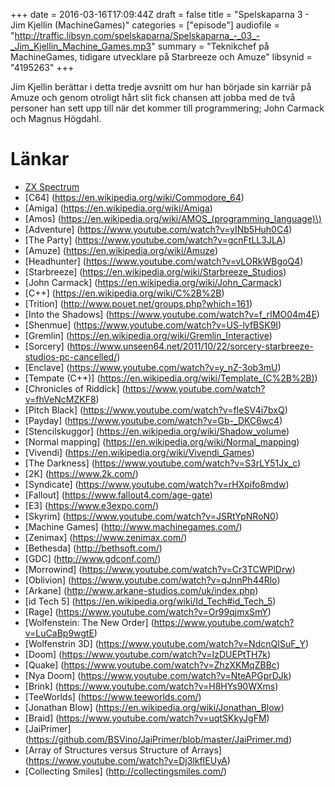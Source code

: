 +++
date = 2016-03-16T17:09:44Z
draft = false
title = "Spelskaparna 3 - Jim Kjellin (MachineGames)"
categories = ["episode"]
audiofile = "http://traffic.libsyn.com/spelskaparna/Spelskaparna_-_03_-_Jim_Kjellin_Machine_Games.mp3"
summary = "Teknikchef på MachineGames, tidigare utvecklare på Starbreeze och Amuze"
libsynid = "4195263"
+++

Jim Kjellin berättar i detta tredje avsnitt om hur han började sin karriär på Amuze och genom otroligt hårt slit fick chansen att jobba med de två personer han sett upp till när det kommer till programmering; John Carmack och Magnus Högdahl.

# Länkar

* [ZX Spectrum](https://en.wikipedia.org/wiki/ZX_Spectrum)
* [C64] (https://en.wikipedia.org/wiki/Commodore_64)
* [Amiga] (https://en.wikipedia.org/wiki/Amiga)
* [Amos] (https://en.wikipedia.org/wiki/AMOS_(programming_language)\)
* [Adventure] (https://www.youtube.com/watch?v=yINb5Huh0C4)
* [The Party] (https://www.youtube.com/watch?v=gcnFtLL3JLA)
* [Amuze] (https://en.wikipedia.org/wiki/Amuze) 
* [Headhunter] (https://www.youtube.com/watch?v=vLORkWBgoQ4)
* [Starbreeze] (https://en.wikipedia.org/wiki/Starbreeze_Studios)
* [John Carmack] (https://en.wikipedia.org/wiki/John_Carmack)
* [C++] (https://en.wikipedia.org/wiki/C%2B%2B)
* [Trition] (http://www.pouet.net/groups.php?which=161)
* [Into the Shadows] (https://www.youtube.com/watch?v=f_rIMO04m4E)
* [Shenmue] (https://www.youtube.com/watch?v=US-lyfBSK9I)
* [Gremlin] (https://en.wikipedia.org/wiki/Gremlin_Interactive)
* [Sorcery] (https://www.unseen64.net/2011/10/22/sorcery-starbreeze-studios-pc-cancelled/)
* [Enclave] (https://www.youtube.com/watch?v=y_nZ-3ob3mU)
* [Tempate (C++)] (https://en.wikipedia.org/wiki/Template_(C%2B%2B))
* [Chronicles of Riddick] (https://www.youtube.com/watch?v=fhVeNcMZKF8)
* [Pitch Black] (https://www.youtube.com/watch?v=fIeSV4i7bxQ)
* [Payday] (https://www.youtube.com/watch?v=Gb-_DKC6wc4)
* [Stencilskuggor] (https://en.wikipedia.org/wiki/Shadow_volume)
* [Normal mapping] (https://en.wikipedia.org/wiki/Normal_mapping)
* [Vivendi] (https://en.wikipedia.org/wiki/Vivendi_Games)
* [The Darkness] (https://www.youtube.com/watch?v=S3rLY51Jx_c)
* [2K] (https://www.2k.com/)
* [Syndicate] (https://www.youtube.com/watch?v=rHXpifo8mdw)
* [Fallout] (https://www.fallout4.com/age-gate)
* [E3] (https://www.e3expo.com/)
* [Skyrim] (https://www.youtube.com/watch?v=JSRtYpNRoN0)
* [Machine Games] (http://www.machinegames.com/)
* [Zenimax] (https://www.zenimax.com/) 
* [Bethesda] (http://bethsoft.com/)
* [GDC] (http://www.gdconf.com/)
* [Morrowind] (https://www.youtube.com/watch?v=Cr3TCWPlDrw)
* [Oblivion] (https://www.youtube.com/watch?v=qJnnPh44Rlo)
* [Arkane] (http://www.arkane-studios.com/uk/index.php)
* [id Tech 5] (https://en.wikipedia.org/wiki/Id_Tech#id_Tech_5)
* [Rage] (https://www.youtube.com/watch?v=Or99qjmxSmY)
* [Wolfenstein: The New Order] (https://www.youtube.com/watch?v=LuCaBp9wgtE)    
* [Wolfenstrin 3D] (https://www.youtube.com/watch?v=NdcnQISuF_Y)
* [Doom] (https://www.youtube.com/watch?v=IzDUEPtTH7k)
* [Quake] (https://www.youtube.com/watch?v=ZhzXKMqZBBc)
* [Nya Doom] (https://www.youtube.com/watch?v=NteAPGprDJk)
* [Brink] (https://www.youtube.com/watch?v=H8HYs90WXms)
* [TeeWorlds] (https://www.teeworlds.com/)
* [Jonathan Blow] (https://en.wikipedia.org/wiki/Jonathan_Blow)
* [Braid] (https://www.youtube.com/watch?v=uqtSKkyJgFM)
* [JaiPrimer] (https://github.com/BSVino/JaiPrimer/blob/master/JaiPrimer.md)
* [Array of Structures versus Structure of Arrays] (https://www.youtube.com/watch?v=Dj3lkfIEUyA)
* [Collecting Smiles] (http://collectingsmiles.com/)


